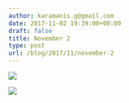 ```yaml
---
author: karamanis.g@gmail.com
date: 2017-11-02 19:39:00+00:00
draft: false
title: November 2
type: post
url: /blog/2017/11/november-2
---
```




  
   ![](/images/2017-11-02-201711november-2/IMG_2532.jpg)

  

  
   ![](/images/2017-11-02-201711november-2/IMG_2535.jpg)

  


